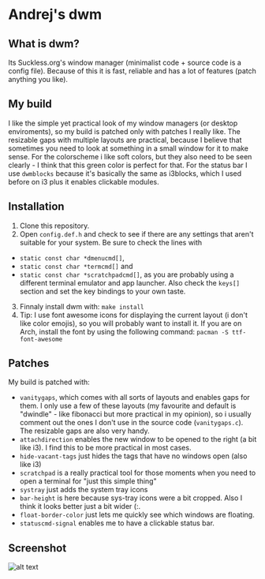# Andrej's dwm

## What is dwm?
Its Suckless.org's window manager (minimalist code + source code is a config file). Because of this it is fast, reliable and has a lot of features (patch anything you like).

## My build
I like the simple yet practical look of my window managers (or desktop enviroments), so my build is patched only with patches I really like. The resizable gaps with multiple layouts are practical, because I believe that sometimes you need to look at something in a small window for it to make sense. For the colorscheme i like soft colors, but they also need to be seen clearly - I think that this green color is perfect for that. For the status bar I use ```dwmblocks``` because it's basically the same as i3blocks, which I used before on i3 plus it enables clickable modules.

## Installation
1. Clone this repository.
2. Open ```config.def.h``` and check to see if there are any settings that aren't suitable for your system. Be sure to check the lines with 
  - ```static const char *dmenucmd[]```,
  - ```static const char *termcmd[]``` and
  - ```static const char *scratchpadcmd[]```,
  as you are probably using a different terminal emulator and app launcher. Also check the ```keys[]``` section and set the key bindings to your own taste.
3. Finnaly install dwm with:
```make install```
4. Tip: I use font awesome icons for displaying the current layout (i don't like color emojis), so you will probably want to install it. If you are on Arch, install the font by using the following command:
```pacman -S ttf-font-awesome```

## Patches
My build is patched with:
- ```vanitygaps```, which comes with all sorts of layouts and enables gaps for them. I only use a few of these layouts (my favourite and default is "dwindle" - like fibonacci but more practical in my opinion), so i usually comment out the ones I don't use in the source code (```vanitygaps.c```). The resizable gaps are also very handy.
- ```attachdirection``` enables the new window to be opened to the right (a bit like i3). I find this to be more practical in most cases.
- ```hide-vacant-tags``` just hides the tags that have no windows open (also like i3)
- ```scratchpad``` is a really practical tool for those moments when you need to open a terminal for "just this simple thing"
- ```systray``` just adds the system tray icons
- ```bar-height``` is here because sys-tray icons were a bit cropped. Also I think it looks better just a bit wider (:.
- ```float-border-color``` just lets me quickly see which windows are floating.
- ```statuscmd-signal``` enables me to have a clickable status bar.

## Screenshot
![alt text](./screenshot.png)

